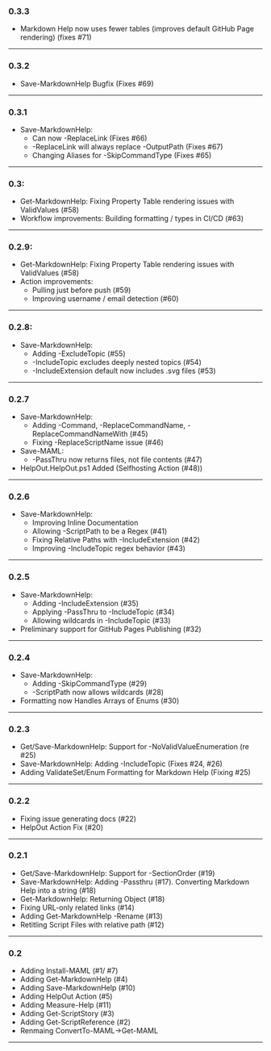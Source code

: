 ### 0.3.3
* Markdown Help now uses fewer tables (improves default GitHub Page rendering) (fixes #71)
---

### 0.3.2
* Save-MarkdownHelp Bugfix (Fixes #69)
---

### 0.3.1
* Save-MarkdownHelp:  
  * Can now -ReplaceLink (Fixes #66)
  * -ReplaceLink will always replace -OutputPath (Fixes #67)
  * Changing Aliases for -SkipCommandType (Fixes #65)
---

### 0.3:
* Get-MarkdownHelp: Fixing Property Table rendering issues with ValidValues (#58)
* Workflow improvements:  Building formatting / types in CI/CD (#63)
---

### 0.2.9:
* Get-MarkdownHelp: Fixing Property Table rendering issues with ValidValues (#58)
* Action improvements:
  * Pulling just before push (#59)
  * Improving username / email detection (#60)
---

### 0.2.8:
* Save-MarkdownHelp:
  * Adding -ExcludeTopic (#55)
  * -IncludeTopic excludes deeply nested topics (#54)
  * -IncludeExtension default now includes .svg files (#53)
---

### 0.2.7
* Save-MarkdownHelp:
  * Adding -Command, -ReplaceCommandName, -ReplaceCommandNameWith (#45)
  * Fixing -ReplaceScriptName issue (#46)
* Save-MAML:
  * -PassThru now returns files, not file contents (#47)
* HelpOut.HelpOut.ps1 Added (Selfhosting Action (#48))
---

### 0.2.6
* Save-MarkdownHelp:
  * Improving Inline Documentation
  * Allowing -ScriptPath to be a Regex (#41)
  * Fixing Relative Paths with -IncludeExtension (#42)
  * Improving -IncludeTopic regex behavior (#43)
---

### 0.2.5
* Save-MarkdownHelp:
  * Adding -IncludeExtension (#35)
  * Applying -PassThru to -IncludeTopic (#34)
  * Allowing wildcards in -IncludeTopic (#33)
* Preliminary support for GitHub Pages Publishing (#32)
---

### 0.2.4
* Save-MarkdownHelp:
  * Adding -SkipCommandType (#29)
  * -ScriptPath now allows wildcards (#28)
* Formatting now Handles Arrays of Enums (#30)
---

### 0.2.3
* Get/Save-MarkdownHelp:  Support for -NoValidValueEnumeration (re #25)
* Save-MarkdownHelp:  Adding -IncludeTopic (Fixes #24, #26)
* Adding ValidateSet/Enum Formatting for Markdown Help (Fixing #25)
---
### 0.2.2
* Fixing issue generating docs (#22)
* HelpOut Action Fix (#20)
---
### 0.2.1
* Get/Save-MarkdownHelp:  Support for -SectionOrder (#19)
* Save-MarkdownHelp:  Adding -Passthru (#17).  Converting Markdown Help into a string (#18)
* Get-MarkdownHelp: Returning Object (#18)
* Fixing URL-only related links (#14)
* Adding Get-MarkdownHelp -Rename (#13)
* Retitling Script Files with relative path (#12)
---

### 0.2
* Adding Install-MAML (#1/ #7)
* Adding Get-MarkdownHelp (#4)
* Adding Save-MarkdownHelp (#10)
* Adding HelpOut Action (#5)
* Adding Measure-Help (#11)
* Adding Get-ScriptStory (#3)
* Adding Get-ScriptReference (#2)
* Renmaing ConvertTo-MAML->Get-MAML
---
